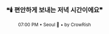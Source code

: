 <div align="center">

<br>

<h3>❝🕯️ 편안하게 보내는 저녁 시간이에요❞</h3>

<sub>07:00 PM • Seoul 🌙 • by CrowRish</sub>

<br>

</div>